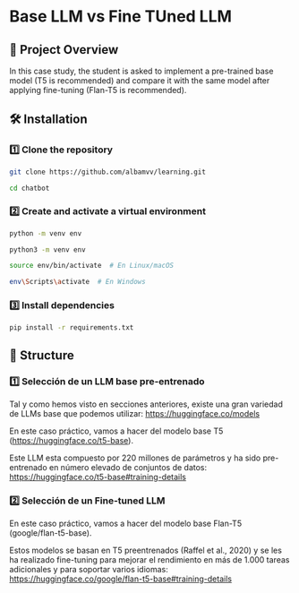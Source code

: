 # Base LLM vs Fine TUned LLM

## 📌 Project Overview  
In this case study, the student is asked to implement a pre-trained base model (T5 is recommended) and compare it with the same model after applying fine-tuning (Flan-T5 is recommended).



## 🛠️ Installation  

### 1️⃣ Clone the repository  
```bash 
git clone https://github.com/albamvv/learning.git
```
```bash 
cd chatbot
```

### 2️⃣ Create and activate a virtual environment
```bash  
python -m venv env 
```
```bash
python3 -m venv env
```

```bash 
source env/bin/activate  # En Linux/macOS
```

```bash
env\Scripts\activate  # En Windows
```
### 3️⃣ Install dependencies 
```bash  
pip install -r requirements.txt 
```



## 📝 Structure

### 1️⃣ Selección de un LLM base pre-entrenado

Tal y como hemos visto en secciones anteriores, existe una gran variedad de LLMs base que podemos utilizar: https://huggingface.co/models

En este caso práctico, vamos a hacer del modelo base T5 (https://huggingface.co/t5-base).

Este LLM esta compuesto por 220 millones de parámetros y ha sido pre-entrenado en número elevado de conjuntos de datos: https://huggingface.co/t5-base#training-details

### 2️⃣ Selección de un Fine-tuned LLM

En este caso práctico, vamos a hacer del modelo base Flan-T5 (google/flan-t5-base).

Estos modelos se basan en T5 preentrenados (Raffel et al., 2020) y se les ha realizado fine-tuning para mejorar el rendimiento en más de 1.000 tareas adicionales y para soportar varios idiomas: https://huggingface.co/google/flan-t5-base#training-details
